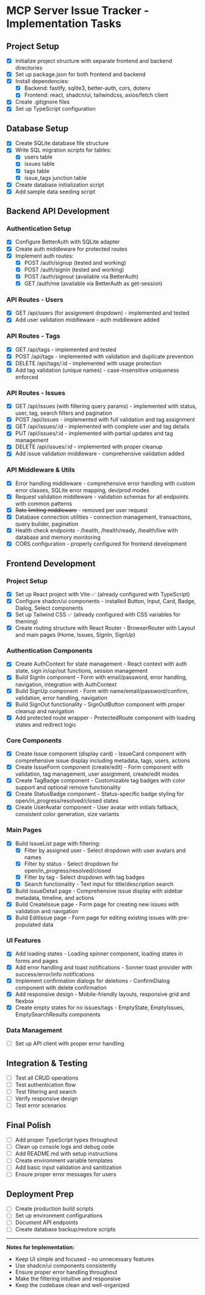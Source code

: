 # MCP Server Issue Tracker - Implementation Tasks

## Project Setup

- [x] Initialize project structure with separate frontend and backend directories
- [x] Set up package.json for both frontend and backend
- [x] Install dependencies:
  - [x] Backend: fastify, sqlite3, better-auth, cors, dotenv
  - [x] Frontend: react, shadcn/ui, tailwindcss, axios/fetch client
- [x] Create .gitignore files
- [x] Set up TypeScript configuration

## Database Setup

- [x] Create SQLite database file structure
- [x] Write SQL migration scripts for tables:
  - [x] users table
  - [x] issues table
  - [x] tags table
  - [x] issue_tags junction table
- [x] Create database initialization script
- [x] Add sample data seeding script

## Backend API Development

### Authentication Setup

- [x] Configure BetterAuth with SQLite adapter
- [x] Create auth middleware for protected routes
- [x] Implement auth routes:
  - [x] POST /auth/signup (tested and working)
  - [x] POST /auth/signin (tested and working)
  - [x] POST /auth/signout (available via BetterAuth)
  - [x] GET /auth/me (available via BetterAuth as get-session)

### API Routes - Users

- [x] GET /api/users (for assignment dropdown) - implemented and tested
- [x] Add user validation middleware - auth middleware added

### API Routes - Tags

- [x] GET /api/tags - implemented and tested
- [x] POST /api/tags - implemented with validation and duplicate prevention
- [x] DELETE /api/tags/:id - implemented with usage protection
- [x] Add tag validation (unique names) - case-insensitive uniqueness enforced

### API Routes - Issues

- [x] GET /api/issues (with filtering query params) - implemented with status, user, tag, search filters and pagination
- [x] POST /api/issues - implemented with full validation and tag assignment
- [x] GET /api/issues/:id - implemented with complete user and tag details
- [x] PUT /api/issues/:id - implemented with partial updates and tag management
- [x] DELETE /api/issues/:id - implemented with proper cleanup
- [x] Add issue validation middleware - comprehensive validation added

### API Middleware & Utils

- [x] Error handling middleware - comprehensive error handling with custom error classes, SQLite error mapping, dev/prod modes
- [x] Request validation middleware - validation schemas for all endpoints with common patterns
- [x] ~~Rate limiting middleware~~ - removed per user request
- [x] Database connection utilities - connection management, transactions, query builder, pagination
- [x] Health check endpoints - /health, /health/ready, /health/live with database and memory monitoring
- [x] CORS configuration - properly configured for frontend development

## Frontend Development

### Project Setup

- [x] Set up React project with Vite ✅ (already configured with TypeScript)
- [x] Configure shadcn/ui components - installed Button, Input, Card, Badge, Dialog, Select components
- [x] Set up Tailwind CSS ✅ (already configured with CSS variables for theming)
- [x] Create routing structure with React Router - BrowserRouter with Layout and main pages (Home, Issues, SignIn, SignUp)

### Authentication Components

- [x] Create AuthContext for state management - React context with auth state, sign in/up/out functions, session management
- [x] Build SignIn component - Form with email/password, error handling, navigation, integration with AuthContext
- [x] Build SignUp component - Form with name/email/password/confirm, validation, error handling, navigation
- [x] Build SignOut functionality - SignOutButton component with proper cleanup and navigation
- [x] Add protected route wrapper - ProtectedRoute component with loading states and redirect logic

### Core Components

- [x] Create Issue component (display card) - IssueCard component with comprehensive issue display including metadata, tags, users, actions
- [x] Create IssueForm component (create/edit) - Form component with validation, tag management, user assignment, create/edit modes
- [x] Create TagBadge component - Customizable tag badges with color support and optional remove functionality
- [x] Create StatusBadge component - Status-specific badge styling for open/in_progress/resolved/closed states
- [x] Create UserAvatar component - User avatar with initials fallback, consistent color generation, size variants

### Main Pages

- [x] Build IssueList page with filtering:
  - [x] Filter by assigned user - Select dropdown with user avatars and names
  - [x] Filter by status - Select dropdown for open/in_progress/resolved/closed
  - [x] Filter by tag - Select dropdown with tag badges
  - [x] Search functionality - Text input for title/description search
- [x] Build IssueDetail page - Comprehensive issue display with sidebar metadata, timeline, and actions
- [x] Build CreateIssue page - Form page for creating new issues with validation and navigation
- [x] Build EditIssue page - Form page for editing existing issues with pre-populated data

### UI Features

- [x] Add loading states - Loading spinner component, loading states in forms and pages
- [x] Add error handling and toast notifications - Sonner toast provider with success/error/info notifications
- [x] Implement confirmation dialogs for deletions - ConfirmDialog component with delete confirmation
- [x] Add responsive design - Mobile-friendly layouts, responsive grid and flexbox
- [x] Create empty states for no issues/tags - EmptyState, EmptyIssues, EmptySearchResults components

### Data Management

- [ ] Set up API client with proper error handling

## Integration & Testing

- [ ] Test all CRUD operations
- [ ] Test authentication flow
- [ ] Test filtering and search
- [ ] Verify responsive design
- [ ] Test error scenarios

## Final Polish

- [ ] Add proper TypeScript types throughout
- [ ] Clean up console logs and debug code
- [ ] Add README.md with setup instructions
- [ ] Create environment variable templates
- [ ] Add basic input validation and sanitization
- [ ] Ensure proper error messages for users

## Deployment Prep

- [ ] Create production build scripts
- [ ] Set up environment configurations
- [ ] Document API endpoints
- [ ] Create database backup/restore scripts

---

**Notes for Implementation:**

- Keep UI simple and focused - no unnecessary features
- Use shadcn/ui components consistently
- Ensure proper error handling throughout
- Make the filtering intuitive and responsive
- Keep the codebase clean and well-organized
